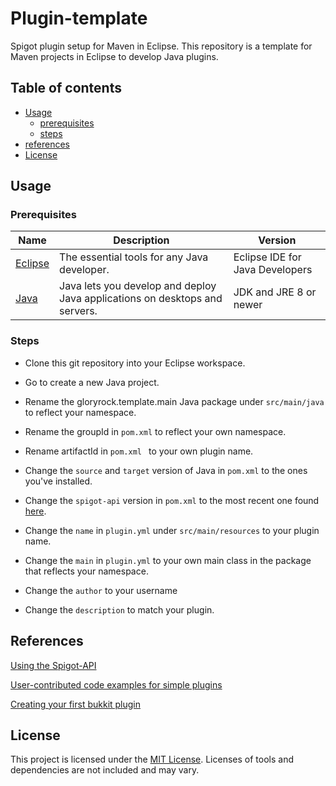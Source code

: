 # Plugin-template
Spigot plugin setup for Maven in Eclipse. This repository is a template for Maven projects in Eclipse to develop Java plugins.

## Table of contents
- [Usage](#usage)
    - [prerequisites](#prerequisites)
    - [steps](#steps)
- [references](#references)
- [License](#license)

## Usage
### Prerequisites
Name | Description | Version
------------ | ------------- | -------------
[Eclipse](https://www.eclipse.org/downloads/packages/) | The essential tools for any Java developer. | Eclipse IDE for Java Developers
[Java](https://www.oracle.com/technetwork/java/javase/overview/index.html) | Java lets you develop and deploy Java applications on desktops and servers. | JDK and JRE 8 or newer

### Steps
  * Clone this git repository into your Eclipse workspace.
  * Go to create a new Java project.
  
  * Rename the gloryrock.template.main Java package under `src/main/java` to reflect your namespace.
  
  * Rename the groupId in `pom.xml` to reflect your own namespace.
  * Rename artifactId in `pom.xml ` to your own plugin name.
  * Change the `source` and `target` version of Java in `pom.xml` to the ones you've installed.
  * Change the `spigot-api` version in `pom.xml` to the most recent one found [here](https://hub.spigotmc.org/nexus/content/groups/public/org/spigotmc/spigot-api/).
  
  * Change the `name` in `plugin.yml` under `src/main/resources` to your plugin name.
  * Change the `main` in `plugin.yml` to your own main class in the package that reflects your namespace.
  * Change the `author` to your username
  * Change the `description` to match your plugin.
    
## References
[Using the Spigot-API](https://www.spigotmc.org/wiki/spigot-plugin-development/)

[User-contributed code examples for simple plugins](https://www.spigotmc.org/wiki/plugin-snippets/)

[Creating your first bukkit plugin](https://hypixel.net/threads/creating-your-first-bukkit-plugin.286674/)

## License
This project is licensed under the [MIT License](https://github.com/Gloryrock/Plugin-template/blob/master/LICENSE.md).
Licenses of tools and dependencies are not included and may vary.
